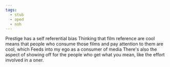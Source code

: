 ```yaml
---
tags:
  - stub
  - oped
  - noh
---
```



Prestige has a self referential bias
Thinking that film reference are cool means that people who consume those films and pay attention to them are cool, which Feeds into my ego as a consumer of media
There's also the aspect of showing off for the people who get what you mean, like the effort involved in a oner.